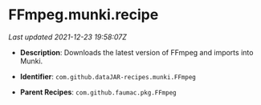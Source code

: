 # FFmpeg.munki.recipe

_Last updated 2021-12-23 19:58:07Z_

- **Description**: Downloads the latest version of FFmpeg and imports into Munki.

- **Identifier**: `com.github.dataJAR-recipes.munki.FFmpeg`

- **Parent Recipes**: `com.github.faumac.pkg.FFmpeg`